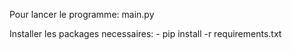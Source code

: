 Pour lancer le programme: main.py

Installer les packages necessaires:
        - pip install -r requirements.txt
